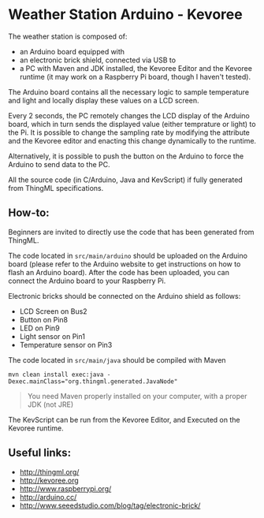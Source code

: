 Weather Station Arduino - Kevoree
==============================

The weather station is composed of:
* an Arduino board equipped with
* an electronic brick shield, connected via USB to
* a PC with Maven and JDK installed, the Kevoree Editor and the Kevoree runtime (it may work on a Raspberry Pi board, though I haven't tested). 

The Arduino board contains all the necessary logic to sample temperature and light and locally display these values on a LCD screen.

Every 2 seconds, the PC remotely changes the LCD display of the Arduino board, which in turn sends the displayed value (either temprature or light) to the Pi. It is possible to change the sampling rate by modifying the attribute and the Kevoree editor and enacting this change dynamically to the runtime.

Alternatively, it is possible to push the button on the Arduino to force the Arduino to send data to the PC.

All the source code (in C/Arduino, Java and KevScript) if fully generated from ThingML specifications.

How-to:
-------

Beginners are invited to directly use the code that has been generated from ThingML. 

The code located in `src/main/arduino` should be uploaded on the Arduino board (please refer to the Arduino website to get instructions on how to flash an Arduino board). After the code has been uploaded, you can connect the Arduino board to your Raspberry Pi.

Electronic bricks should be connected on the Arduino shield as follows:
* LCD Screen on Bus2
* Button on Pin8
* LED on Pin9
* Light sensor on Pin1
* Temperature sensor on Pin3

The code located in `src/main/java` should be compiled with Maven

	mvn clean install exec:java -Dexec.mainClass="org.thingml.generated.JavaNode"
	
> You need Maven properly installed on your computer, with a proper JDK (not JRE)

The KevScript can be run from the Kevoree Editor, and Executed on the Kevoree runtime.

Useful links:
-------------------
* http://thingml.org/
* http://kevoree.org
* http://www.raspberrypi.org/
* http://arduino.cc/
* http://www.seeedstudio.com/blog/tag/electronic-brick/
